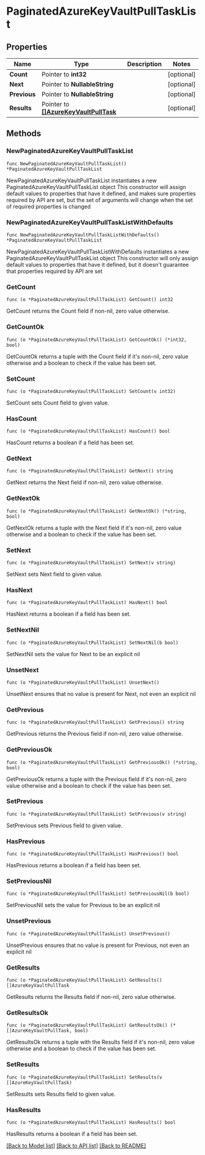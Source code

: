 # PaginatedAzureKeyVaultPullTaskList

## Properties

Name | Type | Description | Notes
------------ | ------------- | ------------- | -------------
**Count** | Pointer to **int32** |  | [optional] 
**Next** | Pointer to **NullableString** |  | [optional] 
**Previous** | Pointer to **NullableString** |  | [optional] 
**Results** | Pointer to [**[]AzureKeyVaultPullTask**](AzureKeyVaultPullTask.md) |  | [optional] 

## Methods

### NewPaginatedAzureKeyVaultPullTaskList

`func NewPaginatedAzureKeyVaultPullTaskList() *PaginatedAzureKeyVaultPullTaskList`

NewPaginatedAzureKeyVaultPullTaskList instantiates a new PaginatedAzureKeyVaultPullTaskList object
This constructor will assign default values to properties that have it defined,
and makes sure properties required by API are set, but the set of arguments
will change when the set of required properties is changed

### NewPaginatedAzureKeyVaultPullTaskListWithDefaults

`func NewPaginatedAzureKeyVaultPullTaskListWithDefaults() *PaginatedAzureKeyVaultPullTaskList`

NewPaginatedAzureKeyVaultPullTaskListWithDefaults instantiates a new PaginatedAzureKeyVaultPullTaskList object
This constructor will only assign default values to properties that have it defined,
but it doesn't guarantee that properties required by API are set

### GetCount

`func (o *PaginatedAzureKeyVaultPullTaskList) GetCount() int32`

GetCount returns the Count field if non-nil, zero value otherwise.

### GetCountOk

`func (o *PaginatedAzureKeyVaultPullTaskList) GetCountOk() (*int32, bool)`

GetCountOk returns a tuple with the Count field if it's non-nil, zero value otherwise
and a boolean to check if the value has been set.

### SetCount

`func (o *PaginatedAzureKeyVaultPullTaskList) SetCount(v int32)`

SetCount sets Count field to given value.

### HasCount

`func (o *PaginatedAzureKeyVaultPullTaskList) HasCount() bool`

HasCount returns a boolean if a field has been set.

### GetNext

`func (o *PaginatedAzureKeyVaultPullTaskList) GetNext() string`

GetNext returns the Next field if non-nil, zero value otherwise.

### GetNextOk

`func (o *PaginatedAzureKeyVaultPullTaskList) GetNextOk() (*string, bool)`

GetNextOk returns a tuple with the Next field if it's non-nil, zero value otherwise
and a boolean to check if the value has been set.

### SetNext

`func (o *PaginatedAzureKeyVaultPullTaskList) SetNext(v string)`

SetNext sets Next field to given value.

### HasNext

`func (o *PaginatedAzureKeyVaultPullTaskList) HasNext() bool`

HasNext returns a boolean if a field has been set.

### SetNextNil

`func (o *PaginatedAzureKeyVaultPullTaskList) SetNextNil(b bool)`

 SetNextNil sets the value for Next to be an explicit nil

### UnsetNext
`func (o *PaginatedAzureKeyVaultPullTaskList) UnsetNext()`

UnsetNext ensures that no value is present for Next, not even an explicit nil
### GetPrevious

`func (o *PaginatedAzureKeyVaultPullTaskList) GetPrevious() string`

GetPrevious returns the Previous field if non-nil, zero value otherwise.

### GetPreviousOk

`func (o *PaginatedAzureKeyVaultPullTaskList) GetPreviousOk() (*string, bool)`

GetPreviousOk returns a tuple with the Previous field if it's non-nil, zero value otherwise
and a boolean to check if the value has been set.

### SetPrevious

`func (o *PaginatedAzureKeyVaultPullTaskList) SetPrevious(v string)`

SetPrevious sets Previous field to given value.

### HasPrevious

`func (o *PaginatedAzureKeyVaultPullTaskList) HasPrevious() bool`

HasPrevious returns a boolean if a field has been set.

### SetPreviousNil

`func (o *PaginatedAzureKeyVaultPullTaskList) SetPreviousNil(b bool)`

 SetPreviousNil sets the value for Previous to be an explicit nil

### UnsetPrevious
`func (o *PaginatedAzureKeyVaultPullTaskList) UnsetPrevious()`

UnsetPrevious ensures that no value is present for Previous, not even an explicit nil
### GetResults

`func (o *PaginatedAzureKeyVaultPullTaskList) GetResults() []AzureKeyVaultPullTask`

GetResults returns the Results field if non-nil, zero value otherwise.

### GetResultsOk

`func (o *PaginatedAzureKeyVaultPullTaskList) GetResultsOk() (*[]AzureKeyVaultPullTask, bool)`

GetResultsOk returns a tuple with the Results field if it's non-nil, zero value otherwise
and a boolean to check if the value has been set.

### SetResults

`func (o *PaginatedAzureKeyVaultPullTaskList) SetResults(v []AzureKeyVaultPullTask)`

SetResults sets Results field to given value.

### HasResults

`func (o *PaginatedAzureKeyVaultPullTaskList) HasResults() bool`

HasResults returns a boolean if a field has been set.


[[Back to Model list]](../README.md#documentation-for-models) [[Back to API list]](../README.md#documentation-for-api-endpoints) [[Back to README]](../README.md)


